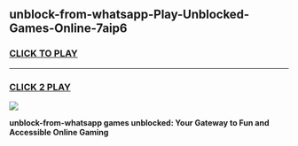 
## unblock-from-whatsapp-Play-Unblocked-Games-Online-7aip6
<h3>
<a href="https://premium76.site?title=unblock-from-whatsapp&ref=25A">CLICK TO PLAY</a></h3>
<hr>

<h3>
<a href="https://premium76.site?title=unblock-from-whatsapp&ref=25A">CLICK 2 PLAY</a>
  
</h3>

<a href="https://premium76.site?title=unblock-from-whatsapp&ref=25A"><img src="https://clearcache.store/games.png"></a>


**unblock-from-whatsapp games unblocked: Your Gateway to Fun and Accessible Online Gaming**
